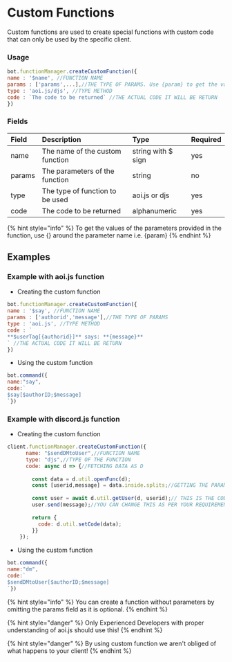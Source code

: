 # Custom Functions

Custom functions are used to create special functions with custom code that can only be used by the specific client.

### Usage
```js
bot.functionManager.createCustomFunction({
name : '$name', //FUNCTION NAME 
params : ['params',...],//THE TYPE OF PARAMS. Use {param} to get the values of the parameters.
type : 'aoi.js/djs', //TYPE METHOD
code : `The code to be returned` //THE ACTUAL CODE IT WILL BE RETURN
})
```

### Fields
| Field | Description | Type | Required |
| :--- | :--- | :--- | :--- |
| name | The name of the custom function | string with $ sign | yes |
| params | The parameters of the function | string | no |
| type | The type of function to be used | aoi.js or djs | yes |
| code | The code to be returned | alphanumeric | yes |

{% hint style="info" %} To get the values of the parameters provided in the function, use {} around the parameter name i.e. {param}  {% endhint %}

## Examples

### Example with aoi.js function

- Creating the custom function

```js
bot.functionManager.createCustomFunction({
name : '$say', //FUNCTION NAME 
params : ['authorid','message'],//THE TYPE OF PARAMS
type : 'aoi.js', //TYPE METHOD
code : ` 
**$userTag[{authorid}]** says: **{message}**
` //THE ACTUAL CODE IT WILL BE RETURN
})
```

- Using the custom function

```js
bot.command({
name:"say",
code:`
$say[$authorID;$message]
`})
```


### Example with discord.js function

- Creating the custom function

```js
client.functionManager.createCustomFunction({
      name: "$sendDMtoUser",//FUNCTION NAME
      type: "djs",//TYPE OF THE FUNCTION
      code: async d => {//FETCHING DATA AS D
        
        const data = d.util.openFunc(d);
        const [userid,message] = data.inside.splits;//GETTING THE PARAMETERS
        
        const user = await d.util.getUser(d, userid);// THIS IS THE CODE INSIDE
        user.send(message);//YOU CAN CHANGE THIS AS PER YOUR REQUIREMENTS
        
        return {
          code: d.util.setCode(data);
        }}
    });
```

- Using the custom function

```js
bot.command({
name:"dm",
code:`
$sendDMtoUser[$authorID;$message]
`})
```

{% hint style="info" %} You can create a function without parameters by omitting the params field as it is optional. {% endhint %}

{% hint style="danger" %} Only Experienced Developers with proper understanding of aoi.js should use this! {% endhint %}

{% hint style="danger" %} By using custom function we aren't obliged of what happens to your client! {% endhint %}
